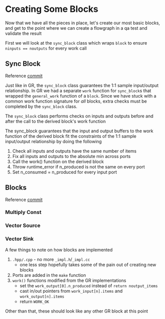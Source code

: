 # Creating Some Blocks

Now that we have all the pieces in place, let's create our most basic blocks, and get to the point where we can create a flowgraph in a qa test and validate the result

First we will look at the `sync_block` class which wraps `block` to ensure `ninputs == noutputs` for every work call

## Sync Block

Reference [commit](https://github.com/gnuradio/newsched/commit/7f0c0648ebeaca374db03b67b3762633ad7cf6ed)

Just like in GR, the `sync_block` class guarantees the 1:1 sample input/output relationship.   In GR we had a separate `work` function for `sync_block`s that wrapped the `general_work` function of a `block`.  Since we have stuck with a common work function signature for _all_ blocks, extra checks must be completed by the `sync_block` class.  

The `sync_block` class performs checks on inputs and outputs before and after the call to the derived block's work function

The sync_block guarantees that the input and output buffers to the
work function of the derived block fit the constraints of the 1:1 sample input/output relationship by doing the following

1. Check all inputs and outputs have the same number of items
2. Fix all inputs and outputs to the absolute min across ports
3. Call the work() function on the derived block
4. Throw runtime_error if n_produced is not the same on every port
5. Set n_consumed = n_produced for every input port

## Blocks

Reference [commit](https://github.com/gnuradio/newsched/commit/d91bffa2acf75509422dbee1b6de81c8d763a7a6)

### Multiply Const
### Vector Source
### Vector Sink

A few things to note on how blocks are implemented
1. `.hpp/.cpp` - no more `_impl.h`/`_impl.cc`
    - one less step hopefully takes some of the pain out of creating new blocks
2. Ports are added in the `make` function
3. `work()` functions modified from the GR implementations 
    - set the `work_output[0].n_produced` instead of `return noutput_items`
    - cast in/out pointers from `work_input[n].items` and `work_output[n].items`
    - return `WORK_OK`


Other than that, these should look like any other GR block at this point
